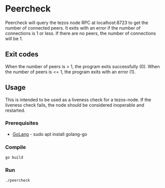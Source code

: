 # Peercheck

Peercheck will query the tezos node RPC at localhost:8723 to get the number of connected peers.  It exits with an error if the number of connections is 1 or less.  If there are no peers, the number of connections will be 1. 

## Exit codes

When the number of peers is > 1, the program exits successfully (0).
When the number of peers is <= 1, the program exits with an error (1).

## Usage

This is intended to be used as a liveness check for a tezos-node.  If the liveness check fails, the node should be considered inoperable and restarted.

### Prerequisites
- [GoLang](https://golang.org/) - sudo apt install golang-go

### Compile
`go build`

### Run
`./peercheck`
